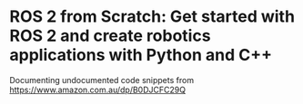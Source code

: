 # ROS 2 from Scratch: Get started with ROS 2 and create robotics applications with Python and C++
Documenting undocumented code snippets from https://www.amazon.com.au/dp/B0DJCFC29Q
